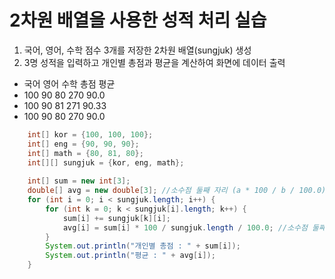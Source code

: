 # 2차원 배열을 사용한 성적 처리 실습
1. 국어, 영어, 수학 점수 3개를 저장한 2차원 배열(sungjuk) 생성
2. 3명 성적을 입력하고 개인별 총점과 평균을 계산하여 화면에 데이터 출력
- 국어  영어  수학  총점  평균
- 100  90  80  270 90.0
- 100  90  81  271 90.33
- 100  90  80  270 90.0

```java
	int[] kor = {100, 100, 100};
	int[] eng = {90, 90, 90};
	int[] math = {80, 81, 80};
	int[][] sungjuk = {kor, eng, math};
	
	int[] sum = new int[3];
	double[] avg = new double[3]; //소수점 둘째 자리 (a * 100 / b / 100.0)
	for (int i = 0; i < sungjuk.length; i++) {
		for (int k = 0; k < sungjuk[i].length; k++) {
			sum[i] += sungjuk[k][i];
			avg[i] = sum[i] * 100 / sungjuk.length / 100.0; //소수점 둘째자리
		}
		System.out.println("개인별 총점 : " + sum[i]); 
		System.out.println("평균 : " + avg[i]); 
	}
```

